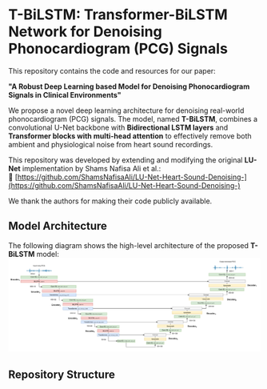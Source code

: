 # T-BiLSTM: Transformer-BiLSTM Network for Denoising Phonocardiogram (PCG) Signals

This repository contains the code and resources for our paper:

**"A Robust Deep Learning based Model for Denoising Phonocardiogram Signals in Clinical Environments"**

We propose a novel deep learning architecture for denoising real-world phonocardiogram (PCG) signals. The model, named **T-BiLSTM**, combines a convolutional U-Net backbone with **Bidirectional LSTM layers** and **Transformer blocks with multi-head attention** to effectively remove both ambient and physiological noise from heart sound recordings.

This repository was developed by extending and modifying the original **LU-Net** implementation by Shams Nafisa Ali et al.:  
🔗 [https://github.com/ShamsNafisaAli/LU-Net-Heart-Sound-Denoising-](https://github.com/ShamsNafisaAli/LU-Net-Heart-Sound-Denoising-)

We thank the authors for making their code publicly available.


## Model Architecture

The following diagram shows the high-level architecture of the proposed **T-BiLSTM** model:
![Model Architecture](figs/T-BiLSTM_model.png)


## Repository Structure

